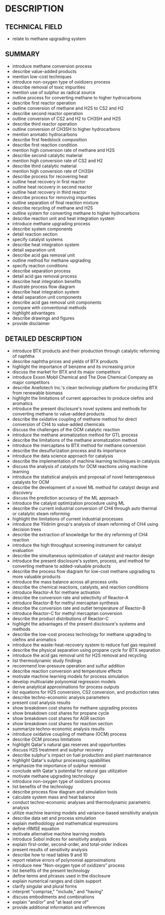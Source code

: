 # DESCRIPTION

## TECHNICAL FIELD

- relate to methane upgrading system

## SUMMARY

- introduce methane conversion process
- describe value-added products
- mention low-cost techniques
- introduce non-oxygen type of oxidizers process
- describe removal of toxic impurities
- mention use of sulphur as radical source
- outline process for converting methane to higher hydrocarbons
- describe first reactor operation
- outline conversion of methane and H2S to CS2 and H2
- describe second reactor operation
- outline conversion of CS2 and H2 to CH3SH and H2S
- describe third reactor operation
- outline conversion of CH3SH to higher hydrocarbons
- mention aromatic hydrocarbons
- describe first feedstock composition
- describe first reaction condition
- mention high conversion rate of methane and H2S
- describe second catalytic material
- mention high conversion rate of CS2 and H2
- describe third catalytic material
- mention high conversion rate of CH3SH
- describe process for recovering heat
- outline heat recovery in first reactor
- outline heat recovery in second reactor
- outline heat recovery in third reactor
- describe process for removing impurities
- outline separation of final reaction mixture
- describe recycling of methane and H2S
- outline system for converting methane to higher hydrocarbons
- describe reaction unit and heat integration system
- introduce methane upgrading process
- describe system components
- detail reaction section
- specify catalyst systems
- describe heat integration system
- detail separation unit
- describe acid gas removal unit
- outline method for methane upgrading
- specify reaction conditions
- describe separation process
- detail acid gas removal process
- describe heat integration benefits
- illustrate process flow diagram
- describe heat integration system
- detail separation unit components
- describe acid gas removal unit components
- compare with conventional methods
- highlight advantages
- describe drawings and figures
- provide disclaimer

## DETAILED DESCRIPTION

- introduce BTX products and their production through catalytic reforming of naphtha
- describe naphtha prices and yields of BTX products
- highlight the importance of benzene and its increasing price
- discuss the market for BTX and its major competitors
- introduce Exxon Mobil Chemical and The Dow Chemical Company as major competitors
- describe Anellotech Inc.'s clean technology platform for producing BTX from renewable biomass
- highlight the limitations of current approaches to produce olefins and aromatics
- introduce the present disclosure's novel systems and methods for converting methane to value-added products
- describe the oxidative coupling of methane method for direct conversion of CH4 to value-added chemicals
- discuss the challenges of the OCM catalytic reaction
- introduce the methane aromatization method for GTL process
- describe the limitations of the methane aromatization method
- introduce the mercaptans to BTX method for methane conversion
- describe the desulfurization process and its importance
- introduce the data science approach for catalysis
- describe the implementation of machine learning techniques in catalysis
- discuss the analysis of catalysts for OCM reactions using machine learning
- introduce the statistical analysis and proposal of novel heterogeneous catalysts for OCM
- describe the development of a novel ML method for catalyst design and discovery
- discuss the prediction accuracy of the ML approach
- introduce the catalyst optimization procedure using ML
- describe the current industrial conversion of CH4 through auto thermal or catalytic steam reforming
- highlight the limitations of current industrial processes
- introduce the Yildirim group's analysis of steam reforming of CH4 using decision trees
- describe the extraction of knowledge for the dry reforming of CH4 reaction
- introduce the high throughput screening instrument for catalyst evaluation
- describe the simultaneous optimization of catalyst and reactor design
- introduce the present disclosure's system, process, and method for converting methane to added-valuable products
- describe the process flow diagram for low-cost methane upgrading to more valuable products
- introduce the mass balance across all process units
- describe the chemical reactions, catalysts, and reaction conditions
- introduce Reactor-A for methane activation
- describe the conversion rate and selectivity of Reactor-A
- introduce Reactor-B for methyl mercaptan synthesis
- describe the conversion rate and outlet temperature of Reactor-B
- introduce Reactor-C for methyl mercaptan conversion
- describe the product distributions of Reactor-C
- highlight the advantages of the present disclosure's systems and methods
- describe the low-cost process technology for methane upgrading to olefins and aromatics
- introduce the waste-heat-recovery system to reduce fuel gas required
- describe the physical separation using propane cycle for BTX separation
- introduce the acid gas removal unit for H2S removal and recycling
- list thermodynamic study findings
- recommend low-pressure operation and sulfur addition
- describe reaction conversion and temperature effects
- motivate machine learning models for process simulation
- develop multivariate polynomial regression models
- derive analytical approximations for process outputs
- list equations for H2S conversion, CS2 conversion, and production rates
- describe techno-economic analysis parameters
- present cost analysis results
- show breakdown cost shares for methane upgrading process
- show breakdown cost shares for propane cycle
- show breakdown cost shares for AGR section
- show breakdown cost shares for reaction section
- summarize techno-economic analysis results
- introduce oxidative coupling of methane (OCM) process
- describe OCM process limitations
- highlight Qatar's natural gas reserves and opportunities
- discuss H2S treatment and sulphur recovery
- describe sulphur's impact on fuel production and plant maintenance
- highlight Qatar's sulphur processing capabilities
- emphasize the importance of sulphur removal
- conclude with Qatar's potential for natural gas utilization
- motivate methane upgrading technology
- introduce non-oxygen type of oxidizers process
- list benefits of the technology
- describe process flow diagram and simulation tools
- calculate system mass and heat balance
- conduct techno-economic analyses and thermodynamic parametric analysis
- utilize machine learning models and variance-based sensitivity analysis
- describe data set and process simulation
- explain methodology and mathematical expressions
- define rRMSE equation
- motivate alternative machine learning models
- introduce Sobol indices for sensitivity analysis
- explain first-order, second-order, and total-order indices
- present results of sensitivity analysis
- describe how to read tables 9 and 10
- report relative errors of polynomial approximations
- introduce new "Non-oxygen type of oxidizers" process
- list benefits of the present technology
- define terms and phrases used in the disclosure
- explain numerical ranges and claim support
- clarify singular and plural forms
- interpret "comprise," "include," and "having"
- discuss embodiments and combinations
- explain "and/or" and "at least one of"
- provide additional information and references


